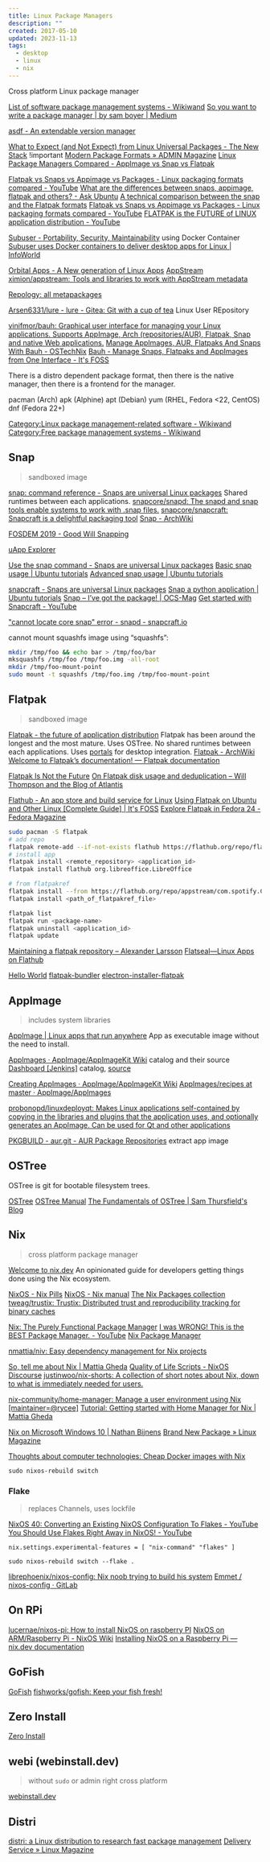 ```yaml
---
title: Linux Package Managers
description: ""
created: 2017-05-10
updated: 2023-11-13
tags:
  - desktop
  - linux
  - nix
---
```


Cross platform Linux package manager

[List of software package management systems - Wikiwand](https://www.wikiwand.com/en/List_of_software_package_management_systems)
[So you want to write a package manager | by sam boyer | Medium](https://medium.com/@sdboyer/so-you-want-to-write-a-package-manager-4ae9c17d9527)

[asdf - An extendable version manager](https://asdf-vm.com/#/)

[What to Expect (and Not Expect) from Linux Universal Packages - The New Stack](https://thenewstack.io/expect-not-expect-linux-universal-packages/) !important
[Modern Package Formats » ADMIN Magazine](http://www.admin-magazine.com/Archive/2018/45/Flatpak-Snap-and-AppImage)
[Linux Package Managers Compared - AppImage vs Snap vs Flatpak](https://www.ostechnix.com/linux-package-managers-compared-appimage-vs-snap-vs-flatpak/)

[Flatpak vs Snaps vs Appimage vs Packages - Linux packaging formats compared - YouTube](https://www.youtube.com/watch?v=9HuExVD56Bo)
[What are the differences between snaps, appimage, flatpak and others? - Ask Ubuntu](https://askubuntu.com/questions/866511/what-are-the-differences-between-snaps-appimage-flatpak-and-others)
[A technical comparison between the snap and the Flatpak formats](https://readyspace.com.hk/a-technical-comparison-between-the-snap-and-the-flatpak-formats/)
[Flatpak vs Snaps vs Appimage vs Packages - Linux packaging formats compared - YouTube](https://www.youtube.com/watch?v=9HuExVD56Bo)
[FLATPAK is the FUTURE of LINUX application distribution - YouTube](https://www.youtube.com/watch?v=zs9QpPKDw74)

[Subuser - Portability, Security, Maintainability](http://subuser.org/) using Docker Container
[Subuser uses Docker containers to deliver desktop apps for Linux | InfoWorld](http://www.infoworld.com/article/3088574/desktop-apps/subuser-uses-docker-containers-to-deliver-desktop-apps-for-linux.html)

[Orbital Apps - A New generation of Linux Apps](https://www.orbital-apps.com/)
[AppStream](https://www.freedesktop.org/wiki/Distributions/AppStream/)
[ximion/appstream: Tools and libraries to work with AppStream metadata](https://github.com/ximion/appstream)

[Repology: all metapackages](https://repology.org/)

[Arsen6331/lure - lure - Gitea: Git with a cup of tea](https://gitea.arsenm.dev/Arsen6331/lure) Linux User REpository

[vinifmor/bauh: Graphical user interface for managing your Linux applications. Supports AppImage, Arch (repositories/AUR), Flatpak, Snap and native Web applications.](https://github.com/vinifmor/bauh)
[Manage AppImages, AUR, Flatpaks And Snaps With Bauh - OSTechNix](https://ostechnix.com/manage-appimages-aur-flatpaks-and-snaps-with-bauh/)
[Bauh - Manage Snaps, Flatpaks and AppImages from One Interface - It's FOSS](https://itsfoss.com/bauh-package-manager/)

There is a distro dependent package format, then there is the native manager, then there is a frontend for the manager.

pacman (Arch)
apk (Alphine)
apt (Debian)
yum (RHEL, Fedora <22, CentOS)
dnf (Fedora 22+)

[Category:Linux package management-related software - Wikiwand](https://www.wikiwand.com/en/Category:Linux_package_management-related_software)
[Category:Free package management systems - Wikiwand](https://www.wikiwand.com/en/Category:Free_package_management_systems)

## Snap

> sandboxed image

[snap: command reference - Snaps are universal Linux packages](https://snapcraft.io/docs/reference/snap-command) Shared runtimes between each applications.
[snapcore/snapd: The snapd and snap tools enable systems to work with .snap files.](https://github.com/snapcore/snapd)
[snapcore/snapcraft: Snapcraft is a delightful packaging tool](https://github.com/snapcore/snapcraft)
[Snap - ArchWiki](https://wiki.archlinux.org/title/Snap)

[FOSDEM 2019 - Good Will Snapping](https://fosdem.org/2019/schedule/event/behind_snapcraft/)

[uApp Explorer](https://uappexplorer.com/apps?type=snappy)

[Use the snap command - Snaps are universal Linux packages](https://snapcraft.io/docs/core/usage)
[Basic snap usage | Ubuntu tutorials](https://tutorials.ubuntu.com/tutorial/basic-snap-usage#0)
[Advanced snap usage | Ubuntu tutorials](https://tutorials.ubuntu.com/tutorial/advanced-snap-usage#0)

[snapcraft - Snaps are universal Linux packages](http://snapcraft.io/)
[Snap a python application | Ubuntu tutorials](https://tutorials.ubuntu.com/tutorial/snap-python-app#0)
[Snap – I’ve got the package! | OCS-Mag](http://www.ocsmag.com/2016/05/14/snap-ive-got-the-package/)
[Get started with Snapcraft - YouTube](https://www.youtube.com/watch?v=ZsUV9xnrkTA)

["cannot locate core snap" error - snapd - snapcraft.io](https://forum.snapcraft.io/t/cannot-locate-core-snap-error/)

cannot mount squashfs image using “squashfs”:

```sh
mkdir /tmp/foo && echo bar > /tmp/foo/bar
mksquashfs /tmp/foo /tmp/foo.img -all-root
mkdir /tmp/foo-mount-point
sudo mount -t squashfs /tmp/foo.img /tmp/foo-mount-point
```

## Flatpak

> sandboxed image

[Flatpak - the future of application distribution](http://flatpak.org/)
Flatpak has been around the longest and the most mature. Uses OSTree. No shared runtimes between each applications.
Uses [portals](https://github.com/flatpak/flatpak/wiki/Portals) for desktop integration.
[Flatpak - ArchWiki](https://wiki.archlinux.org/title/Flatpak)
[Welcome to Flatpak’s documentation! — Flatpak documentation](http://docs.flatpak.org/en/latest/index.html)

[Flatpak Is Not the Future](https://ludocode.com/blog/flatpak-is-not-the-future)
[On Flatpak disk usage and deduplication – Will Thompson and the Blog of Atlantis](https://blogs.gnome.org/wjjt/2021/11/24/on-flatpak-disk-usage-and-deduplication/)

[Flathub - An app store and build service for Linux](https://flathub.org/home)
[Using Flatpak on Ubuntu and Other Linux [Complete Guide] | It's FOSS](https://itsfoss.com/flatpak-guide/)
[Explore Flatpak in Fedora 24 - Fedora Magazine](https://fedoramagazine.org/explore-flatpak-fedora-24/)

```sh
sudo pacman -S flatpak
# add repo
flatpak remote-add --if-not-exists flathub https://flathub.org/repo/flathub.flatpakrepo
# install app
flatpak install <remote_repository> <application_id>
flatpak install flathub org.libreoffice.LibreOffice

# from flatpakref
flatpak install --from https://flathub.org/repo/appstream/com.spotify.Client.flatpakref
flatpak install <path_of_flatpakref_file>

flatpak list
flatpak run <package-name>
flatpak uninstall <application_id>
flatpak update
```

[Maintaining a flatpak repository – Alexander Larsson](https://blogs.gnome.org/alexl/2017/02/10/maintaining-a-flatpak-repository/)
[Flatseal—Linux Apps on Flathub](https://flathub.org/apps/details/com.github.tchx84.Flatseal)

[Hello World](http://flatpak.org/hello-world.html)
[flatpak-bundler](https://www.npmjs.com/package/flatpak-bundler)
[electron-installer-flatpak](https://www.npmjs.com/package/electron-installer-flatpak)

## AppImage

> includes system libraries

[AppImage | Linux apps that run anywhere](http://appimage.org/)
App as executable image without the need to install.

[AppImages · AppImage/AppImageKit Wiki](https://github.com/AppImage/AppImageKit/wiki/AppImages) catalog and their source
[Dashboard [Jenkins]](http://aci.pangea.pub/) catalog, [source](https://github.com/appimage-packages)

[Creating AppImages · AppImage/AppImageKit Wiki](https://github.com/AppImage/AppImageKit/wiki/Creating-AppImages)
[AppImages/recipes at master · AppImage/AppImages](https://github.com/AppImage/AppImages/tree/master/recipes)

[probonopd/linuxdeployqt: Makes Linux applications self-contained by copying in the libraries and plugins that the application uses, and optionally generates an AppImage. Can be used for Qt and other applications](https://github.com/probonopd/linuxdeployqt)

[PKGBUILD - aur.git - AUR Package Repositories](https://aur.archlinux.org/cgit/aur.git/tree/PKGBUILD?h=simplest-file-renamer-bin) extract app image

## OSTree

OSTree is git for bootable filesystem trees.

[OSTree](https://ostree.readthedocs.io/en/latest/)
[OSTree Manual](https://developer.gnome.org/ostree/stable/)
[The Fundamentals of OSTree | Sam Thursfield's Blog](https://samthursfield.wordpress.com/2014/01/16/the-fundamentals-of-ostree/)

## Nix

> cross platform package manager

[Welcome to nix.dev](https://nix.dev/) An opinionated guide for developers getting things done using the Nix ecosystem.

[NixOS - Nix Pills](https://nixos.org/guides/nix-pills/index.html)
[NixOS - Nix manual](https://nixos.org/manual/nix/stable/)
[The Nix Packages collection](https://nixos.org/nixpkgs/)
[tweag/trustix: Trustix: Distributed trust and reproducibility tracking for binary caches](https://github.com/tweag/trustix)

[Nix: The Purely Functional Package Manager](https://nixos.org/nix/)
[I was WRONG! This is the BEST Package Manager. - YouTube](https://www.youtube.com/watch?v=Ty8C2B910EI)
[Nix Package Manager](https://christitus.com/nix-package-manager/)

[nmattia/niv: Easy dependency management for Nix projects](https://github.com/nmattia/niv)

[So, tell me about Nix | Mattia Gheda](https://ghedam.at/15490/so-tell-me-about-nix)
[Quality of Life Scripts - NixOS Discourse](https://discourse.nixos.org/t/quality-of-life-scripts/2673)
[justinwoo/nix-shorts: A collection of short notes about Nix, down to what is immediately needed for users.](https://github.com/justinwoo/nix-shorts)

[nix-community/home-manager: Manage a user environment using Nix [maintainer=@rycee]](https://github.com/nix-community/home-manager)
[Tutorial: Getting started with Home Manager for Nix | Mattia Gheda](https://ghedam.at/24353/tutorial-getting-started-with-home-manager-for-nix)

[Nix on Microsoft Windows 10 | Nathan Bijnens](https://nathan.gs/2019/04/12/nix-on-windows/)
[Brand New Package » Linux Magazine](https://www.linux-magazine.com/Issues/2021/248/Nix-and-NixOS)

[Thoughts about computer technologies: Cheap Docker images with Nix](http://lethalman.blogspot.com/2016/04/cheap-docker-images-with-nix_15.html?m=1)

`sudo nixos-rebuild switch`

### Flake

> replaces Channels, uses lockfile

[NixOS 40: Converting an Existing NixOS Configuration To Flakes - YouTube](https://www.youtube.com/watch?v=Hox4wByw5pY)
[You Should Use Flakes Right Away in NixOS! - YouTube](https://www.youtube.com/watch?v=ACybVzRvDhs)

```
nix.settings.experimental-features = [ "nix-command" "flakes" ]
```

`sudo nixos-rebuild switch --flake .`

[librephoenix/nixos-config: Nix noob trying to build his system](https://github.com/librephoenix/nixos-config)
[Emmet / nixos-config · GitLab](https://gitlab.com/librephoenix/nixos-config)

## On RPi

[lucernae/nixos-pi: How to install NixOS on raspberry PI](https://github.com/lucernae/nixos-pi)
[NixOS on ARM/Raspberry Pi - NixOS Wiki](https://nixos.wiki/wiki/NixOS_on_ARM/Raspberry_Pi)
[Installing NixOS on a Raspberry Pi — nix.dev documentation](https://nix.dev/tutorials/installing-nixos-on-a-raspberry-pi)

## GoFish

[GoFish](https://gofi.sh/index.html)
[fishworks/gofish: Keep your fish fresh!](https://github.com/fishworks/gofish)

## Zero Install

[Zero Install](https://0install.net/)

## webi (webinstall.dev)

> without `sudo` or admin right
> cross platform

[webinstall.dev](https://webinstall.dev/)

## Distri

[distri: a Linux distribution to research fast package management](https://distr1.org/)
[Delivery Service » Linux Magazine](https://www.linux-magazine.com/Issues/2021/247/Distri)
